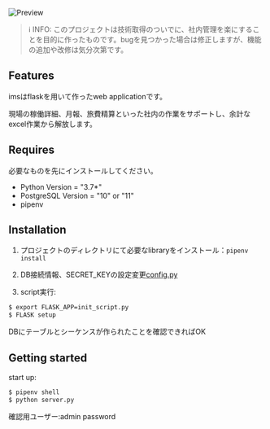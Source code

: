 
![Preview](https://user-images.githubusercontent.com/45325385/70678312-0ecab980-1cd5-11ea-9c09-42626c2f65dd.gif)

> ℹ INFO: このプロジェクトは技術取得のついでに、社内管理を楽にすることを目的に作ったものです。bugを見つかった場合は修正しますが、機能の追加や改修は気分次第です。

## Features

imsはflaskを用いて作ったweb applicationです。

現場の稼働詳細、月報、旅費精算といった社内の作業をサポートし、余計なexcel作業から解放します。

## Requires

必要なものを先にインストールしてください。
  - Python Version = "3.7*"
  - PostgreSQL Version = "10" or "11"
  - pipenv

## Installation

1. プロジェクトのディレクトリにて必要なlibraryをインストール：`pipenv install`

1. DB接続情報、SECRET_KEYの設定変更[config.py](https://github.com/70ucanbin/IMS/blob/master/config.py)

1. script実行:

```bash
$ export FLASK_APP=init_script.py
$ FLASK setup
```

DBにテーブルとシーケンスが作られたことを確認できればOK

## Getting started
start up:
```bash
$ pipenv shell
$ python server.py
```
確認用ユーザー:admin password